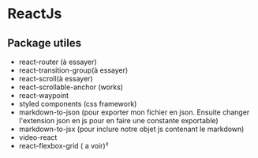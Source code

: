 # ReactJs
## Package utiles

* react-router (à essayer)
* react-transition-group(à essayer)
* react-scroll(à essayer)
* react-scrollable-anchor (works)
* react-waypoint
* styled components (css framework)
* markdown-to-json (pour exporter mon fichier en json. Ensuite changer l'extension json en js pour en faire une constante exportable)
* markdown-to-jsx (pour inclure notre objet js contenant le markdown)
* video-react
* react-flexbox-grid ( a voir)²